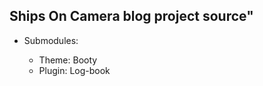 <h2>Ships On Camera blog project source"</h2>

<ul>
	<li>Submodules:</li>
	<ul>
	<li>Theme: Booty</li>
	<li>Plugin: Log-book</li>
	</ul>
</ul>
